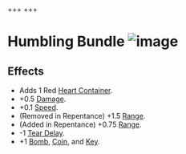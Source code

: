 +++
+++

 # Humbling Bundle ![image](/image/Humbling_Bundle.png) 


Effects
---------


* Adds 1 Red [Heart Container](/wiki/Heart_Container "Heart Container").
* +0.5 [Damage](/wiki/Damage "Damage").
* +0.1 [Speed](/wiki/Speed "Speed").
* (Removed in Repentance) +1.5 [Range](/wiki/Range "Range").
* (Added in Repentance) +0.75 [Range](/wiki/Range "Range").
* -1 [Tear Delay](/wiki/Tear_Delay "Tear Delay").
* +1 [Bomb](/wiki/Bomb "Bomb"), [Coin](/wiki/Coin "Coin"), and [Key](/wiki/Key "Key").


